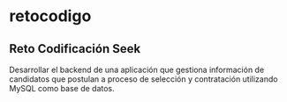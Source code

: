 # retocodigo
## Reto Codificación Seek
Desarrollar el backend de una aplicación que gestiona información de candidatos que postulan a proceso de selección y contratación utilizando MySQL como base de datos.
